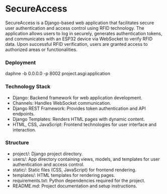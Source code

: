 # SecureAccess
 SecureAccess is a Django-based web application that facilitates secure user authentication and access control using RFID technology. The application allows users to log in securely, generates authentication tokens, and communicates with an ESP32 device via WebSocket to verify RFID data. Upon successful RFID verification, users are granted access to authorized areas or functionalities.
 ### Deployment
daphne -b 0.0.0.0 -p 8002 project.asgi:application
### Technology Stack
+ Django: Backend framework for web application development.
+ Channels: Handles WebSocket communication.
+ Django REST Framework: Provides token authentication and API endpoints.
+ Django Templates: Renders HTML pages with dynamic content.
+ HTML, CSS, JavaScript: Frontend technologies for user interface and interaction.
### Structure
+ project/: Django project directory.
+ users/: App directory containing views, models, and templates for user authentication and access control.
+ static/: Static files (CSS, JavaScript) for frontend rendering.
+ templates/: HTML templates for rendering pages.
+ requirements.txt: Python dependencies required for the project.
+ README.md: Project documentation and setup instructions.
